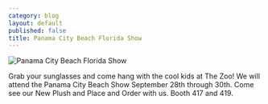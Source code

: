 ```yaml
---
category: blog
layout: default
published: false
title: Panama City Beach Florida Show
---
```

![Panama City Beach Florida Show](https://s3.amazonaws.com/pettingzoo-website/blog/dolphin_panama.jpg)

Grab your sunglasses and come hang with the cool kids at The Zoo! We will attend the Panama City Beach Show September 28th through 30th. Come see our New Plush and Place and Order with us. Booth 417 and 419.   
